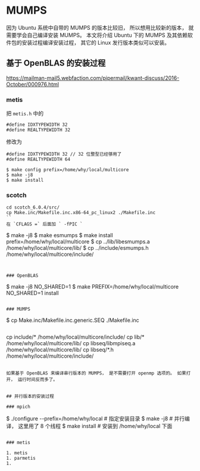 # MUMPS

因为 Ubuntu 系统中自带的 MUMPS 的版本比较旧， 所以想用比较新的版本， 就需要学会自己编译安装 MUMPS。 本文将介绍 Ubuntu 下的 MUMPS 及其依赖软件包的安装过程编译安装过程， 其它的 Linux 发行版本类似可以安装。 

## 基于 OpenBLAS 的安装过程 
https://mailman-mail5.webfaction.com/pipermail/kwant-discuss/2016-October/000976.html
### metis

把 `metis.h` 中的

```
#define IDXTYPEWIDTH 32 
#define REALTYPEWIDTH 32
```

修改为 

```
#define IDXTYPEWIDTH 32 // 32 位整型已经够用了 
#define REALTYPEWIDTH 64
```

```
$ make config prefix=/home/why/local/multicore
$ make -j8
$ make install
```

### scotch

```
cd scotch_6.0.4/src/
cp Make.inc/Makefile.inc.x86-64_pc_linux2 ./Makefile.inc
``
在 `CFLAGS =` 后面加 ` -fPIC `

```
$ make -j8
$ make esmumps
$ make install prefix=/home/why/local/multicore
$ cp ../lib/libesmumps.a /home/why/local/multicore/lib/
$ cp ../include/esmumps.h /home/why/local/multicore/include/
```


### OpenBLAS

```
$ make -j8 NO_SHARED=1
$ make PREFIX=/home/why/local/multicore NO_SHARED=1 install
```

### MUMPS

```
$ cp Make.inc/Makefile.inc.generic.SEQ  ./Makefile.inc
```

```
cp include/* /home/why/local/multicore/include/
cp lib/* /home/why/local/multicore/lib/
cp libseq/libmpiseq.a /home/why/local/multicore/lib/
cp libseq/*.h /home/why/local/multicore/include/
```

如果基于 OpenBLAS 来编译串行版本的 MUMPS， 是不需要打开 openmp 选项的。 如果打开， 运行时间反而多了。 


## 并行版本的安装过程 

### mpich 

```
$ ./configure --prefix=/home/why/local # 指定安装目录
$ make -j8 # 并行编译， 这里用了 8 个线程
$ make install # 安装到 /home/why/local  下面
```

### metis 

```
```
1. metis
1. parmetis
1. 










